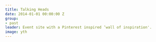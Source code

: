```yaml
---
title: Talking Heads
date: 2014-01-01 00:00:00 Z
group:
- past
leader: Event site with a Pinterest inspired ’wall of inspiration'.
image: yth
---
```


